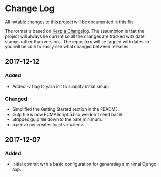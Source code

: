 # Change Log
All notable changes to this project will be documented in this file.

The format is based on [Keep a Changelog](http://keepachangelog.com/).
The assumption is that the project will always be current so all the
changes are tracked with date stamps rather than versions. The repository
will be tagged with dates so you will be able to easily see what changed
between releases.

## 2017-12-12
### Added
- Added -y flag to yarn init to simplify initial setup.
### Changed
- Simplified the Getting Started section in the README.
- Gulp file is now ECMAScript 5.1 so we don't need babel.
- Stripped gulp file down to the bare minimum.
- pipenv now creates local virtualenv.

## 2017-12-07
### Added
- Initial commit with a basic configuration for generating a minimal Django app.


[Unreleased]: https://github.com/StuartMacKay/django-gulp/compare/2017-12-07...HEAD

